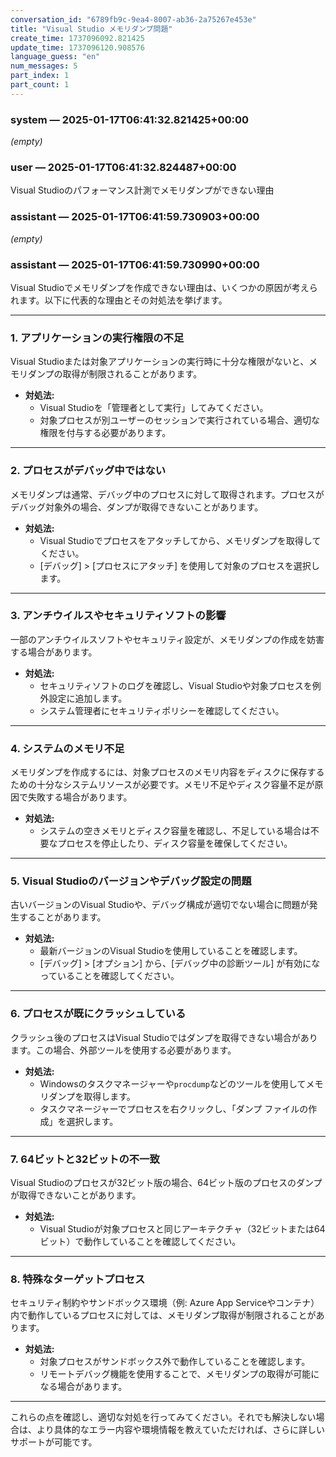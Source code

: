 ```yaml
---
conversation_id: "6789fb9c-9ea4-8007-ab36-2a75267e453e"
title: "Visual Studio メモリダンプ問題"
create_time: 1737096092.821425
update_time: 1737096120.908576
language_guess: "en"
num_messages: 5
part_index: 1
part_count: 1
---
```


### system — 2025-01-17T06:41:32.821425+00:00

_(empty)_

### user — 2025-01-17T06:41:32.824487+00:00

Visual Studioのパフォーマンス計測でメモリダンプができない理由

### assistant — 2025-01-17T06:41:59.730903+00:00

_(empty)_

### assistant — 2025-01-17T06:41:59.730990+00:00

Visual Studioでメモリダンプを作成できない理由は、いくつかの原因が考えられます。以下に代表的な理由とその対処法を挙げます。

---

### 1. **アプリケーションの実行権限の不足**
Visual Studioまたは対象アプリケーションの実行時に十分な権限がないと、メモリダンプの取得が制限されることがあります。

- **対処法:**
  - Visual Studioを「管理者として実行」してみてください。
  - 対象プロセスが別ユーザーのセッションで実行されている場合、適切な権限を付与する必要があります。

---

### 2. **プロセスがデバッグ中ではない**
メモリダンプは通常、デバッグ中のプロセスに対して取得されます。プロセスがデバッグ対象外の場合、ダンプが取得できないことがあります。

- **対処法:**
  - Visual Studioでプロセスをアタッチしてから、メモリダンプを取得してください。
  - [デバッグ] > [プロセスにアタッチ] を使用して対象のプロセスを選択します。

---

### 3. **アンチウイルスやセキュリティソフトの影響**
一部のアンチウイルスソフトやセキュリティ設定が、メモリダンプの作成を妨害する場合があります。

- **対処法:**
  - セキュリティソフトのログを確認し、Visual Studioや対象プロセスを例外設定に追加します。
  - システム管理者にセキュリティポリシーを確認してください。

---

### 4. **システムのメモリ不足**
メモリダンプを作成するには、対象プロセスのメモリ内容をディスクに保存するための十分なシステムリソースが必要です。メモリ不足やディスク容量不足が原因で失敗する場合があります。

- **対処法:**
  - システムの空きメモリとディスク容量を確認し、不足している場合は不要なプロセスを停止したり、ディスク容量を確保してください。

---

### 5. **Visual Studioのバージョンやデバッグ設定の問題**
古いバージョンのVisual Studioや、デバッグ構成が適切でない場合に問題が発生することがあります。

- **対処法:**
  - 最新バージョンのVisual Studioを使用していることを確認します。
  - [デバッグ] > [オプション] から、[デバッグ中の診断ツール] が有効になっていることを確認してください。

---

### 6. **プロセスが既にクラッシュしている**
クラッシュ後のプロセスはVisual Studioではダンプを取得できない場合があります。この場合、外部ツールを使用する必要があります。

- **対処法:**
  - Windowsのタスクマネージャーや`procdump`などのツールを使用してメモリダンプを取得します。
  - タスクマネージャーでプロセスを右クリックし、「ダンプ ファイルの作成」を選択します。

---

### 7. **64ビットと32ビットの不一致**
Visual Studioのプロセスが32ビット版の場合、64ビット版のプロセスのダンプが取得できないことがあります。

- **対処法:**
  - Visual Studioが対象プロセスと同じアーキテクチャ（32ビットまたは64ビット）で動作していることを確認してください。

---

### 8. **特殊なターゲットプロセス**
セキュリティ制約やサンドボックス環境（例: Azure App Serviceやコンテナ）内で動作しているプロセスに対しては、メモリダンプ取得が制限されることがあります。

- **対処法:**
  - 対象プロセスがサンドボックス外で動作していることを確認します。
  - リモートデバッグ機能を使用することで、メモリダンプの取得が可能になる場合があります。

---

これらの点を確認し、適切な対処を行ってみてください。それでも解決しない場合は、より具体的なエラー内容や環境情報を教えていただければ、さらに詳しいサポートが可能です。
